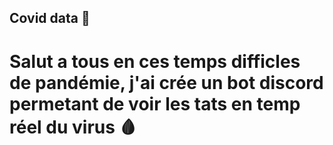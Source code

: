 ## Covid data 🤖

# Salut a tous en ces temps difficles de pandémie, j'ai crée un bot discord permetant de voir les tats en temp réel du virus 🩸
